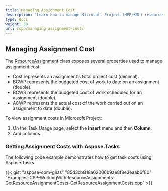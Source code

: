 ```yaml
---
title: Managing Assignment Cost
description: "Learn how to manage Microsoft Project (MPP/XML) resource assignment costs using Aspose.Tasks for C++."
type: docs
weight: 30
url: /cpp/managing-assignment-cost/
---
```


## **Managing Assignment Cost**
The [ResourceAssignment](https://apireference.aspose.com/tasks/cpp/class/aspose.tasks.resource_assignment) class exposes several properties used to manage assignment cost:

- Cost represents an assignment's total project cost (decimal).
- BCWP represents the budgeted cost of work to date on an assignment (double).
- BCWS represents the budgeted cost of work scheduled for an assignment (double).
- ACWP represents the actual cost of the work carried out on an assignment to date (double).

To view assignment costs in Microsoft Project:

1. On the Task Usage page, select the **Insert** menu and then **Column**.
2. Add columns.
### **Getting Assignment Costs with Aspose.Tasks**
The following code example demonstrates how to get task costs using Aspose.Tasks.

{{< gist "aspose-com-gists" "85d3cb818a62006b9ae8f8e3eaab6f80" "Examples-CPP-WorkingWithResourceAssignments-GetResourceAssignmentCosts-GetResourceAssignmentCosts.cpp" >}}
